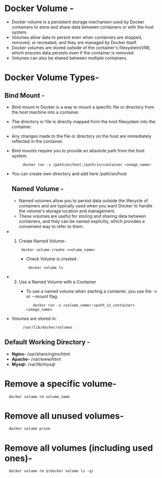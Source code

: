 # Docker Volume -
-  Docker volume is a persistent storage mechanism used by Docker containers to store and share data between containers or with the host system.
-  Volumes allow data to persist even when containers are stopped, removed, or recreated, and they are managed by Docker itself.
-  Docker volumes are stored outside of the container's filesystem(VM), which ensures data persists even if the container is removed.
-  Volumes can also be shared between multiple containers.

# Docker Volume Types-
  ## Bind Mount -
  -  Bind mount in Docker is a way to mount a specific file or directory from the host machine into a container.
  -  The directory or file is directly mapped from the host filesystem into the container.
  -  Any changes made to the file or directory on the host are immediately reflected in the container.
  -  Bind mounts require you to provide an absolute path from the host system.

              docker run -v /path/on/host:/path/in/container <image_name>

- You can create own directory and add here /path/on/host 
  ## Named Volume -
  - Named volumes allow you to persist data outside the lifecycle of containers and are typically used when you want Docker to handle the volume's storage location and management.
  - These volumes are useful for storing and sharing data between containers, and they can be named explicitly, which provides a convenient way to refer to them.
- 1. Create Named Volume-

          docker volume create <volume_name>

     - Check Volume is created :

            docker volume ls

- 2. Use a Named Volume with a Container
     - To use a named volume when starting a container, you use the -v or --mount flag.
    
              docker run -v <volume_name>:<path_in_container> <image_name>

- Volumes are stored in:


           /var/lib/docker/volumes



## Default Working Directory -
- **Nginx-** /usr/share/nginx/html
- **Apache-** /var/www/html
- **Mysql-** /var/lib/mysql


# Remove a specific volume-
      docker volume rm volume_name

# Remove all unused volumes-
      docker volume prune

# Remove all volumes (including used ones)-
      docker volume rm $(docker volume ls -q)








